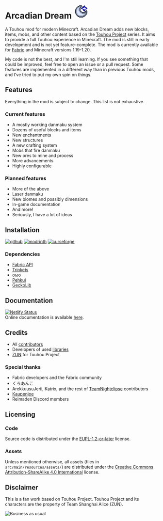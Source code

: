 # Arcadian Dream <img alt="Icon" width="48" src="/src/main/resources/assets/arcadiandream/icon.png"/>

A Touhou mod for modern Minecraft. Arcadian Dream adds new blocks, items, mobs, and other content based on the [Touhou Project](https://en.touhouwiki.net/wiki/Touhou_Wiki) series. It aims to provide a full Touhou experience in Minecraft.
The mod is still in early development and is not yet feature-complete. The mod is currently available for [Fabric](https://fabricmc.net/) and Minecraft versions 1.19-1.20.

My code is not the best, and I'm still learning. If you see something that could be improved, feel free to open an issue or a pull request.
Some features are implemented in a different way than in previous Touhou mods, and I've tried to put my own spin on things.

## Features

Everything in the mod is subject to change. This list is not exhaustive.

### Current features

- A mostly working danmaku system
- Dozens of useful blocks and items
- New enchantments
- New structures
- A new crafting system
- Mobs that fire danmaku
- New ores to mine and process
- More advancements
- Highly configurable

### Planned features

- More of the above
- Laser danmaku
- New biomes and possibly dimensions
- In-game documentation
- And more!
- Seriously, I have a lot of ideas

## Installation

<a href="https://github.com/Maxmani/arcadian-dream/releases"><img alt="github" height="56" src="https://cdn.jsdelivr.net/npm/@intergrav/devins-badges@3/assets/cozy/available/github_vector.svg"></a>
<a href="https://modrinth.com/mod/arcadian-dream"><img alt="modrinth" height="56" src="https://cdn.jsdelivr.net/npm/@intergrav/devins-badges@3/assets/cozy/available/modrinth_vector.svg"></a>
<a href="https://curseforge.com/minecraft/mc-mods/arcadian-dream"><img alt="curseforge" height="56" src="https://cdn.jsdelivr.net/npm/@intergrav/devins-badges@3/assets/cozy/available/curseforge_vector.svg"></a>

### Dependencies

- [Fabric API](https://github.com/FabricMC/fabric)
- [Trinkets](https://github.com/emilyploszaj/trinkets)
- [oωo](https://github.com/wisp-forest/owo-lib)
- [Pehkui](https://github.com/Virtuoel/Pehkui)
- [GeckoLib](https://github.com/bernie-g/geckolib)

## Documentation

[![Netlify Status](https://api.netlify.com/api/v1/badges/03d06ab6-01e9-4c6e-b806-a30d6ec5966f/deploy-status)](https://app.netlify.com/sites/arcadiandream/deploys)  
Online documentation is available [here](https://arcadiandream.reimaden.net).

## Credits

- All [contributors](https://github.com/Maxmani/arcadian-dream/graphs/contributors)
- Developers of used [libraries](https://github.com/Maxmani/arcadian-dream/blob/HEAD/build.gradle#L65)
- [ZUN](https://www16.big.or.jp/~zun/) for Touhou Project

### Special thanks

- Fabric developers and the Fabric community
- くろあんこ
- ArekkuusuJerii, Katrix, and the rest of [TeamNightclipse](https://github.com/TeamNightclipse) contributors
- [Kaupenjoe](https://www.youtube.com/@ModdingByKaupenjoe)
- Reimaden Discord members

## Licensing

### Code

Source code is distributed under the [EUPL-1.2-or-later](LICENSE) license.

### Assets

Unless mentioned otherwise, all assets (files in `src/main/resources/assets/`) are distributed under the [Creative Commons Attribution-ShareAlike 4.0 International](LICENSE.ASSETS) license.

## Disclaimer

This is a fan work based on Touhou Project. Touhou Project and its characters are the property of Team Shanghai Alice (ZUN).

<img alt="Business as usual" src="https://cdn.discordapp.com/attachments/696128453065310328/696359883427151963/business_as_usual.png" title="Business as usual" width="267"/>
